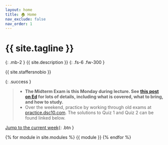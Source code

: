 ```yaml
---
layout: home
title: 🏠 Home
nav_exclude: false
nav_order: 1
---
```


# {{ site.tagline }}
{: .mb-2 }
{{ site.description }}
{: .fs-6 .fw-300 }


{{ site.staffersnobio }}

<!-- Below, you can open "static" versions of each lecture by clicking the ✏️ emojis and watch podcasts by clicking the 🎥 emojis. -->

{: .success }
> - **The Midterm Exam is this Monday during lecture. See [this post on Ed](https://edstem.org/us/courses/48101/discussion/3734836) for lots of details, including what is covered, what to bring, and how to study.**
> - Over the weekend, practice by working through old exams at [practice.dsc10.com](https://practice.dsc10.com). The solutions to Quiz 1 and Quiz 2 can be found linked below.

[Jump to the current week](#week-4-probability-and-simulation){: .btn }

{% for module in site.modules %}
{{ module }}
{% endfor %}